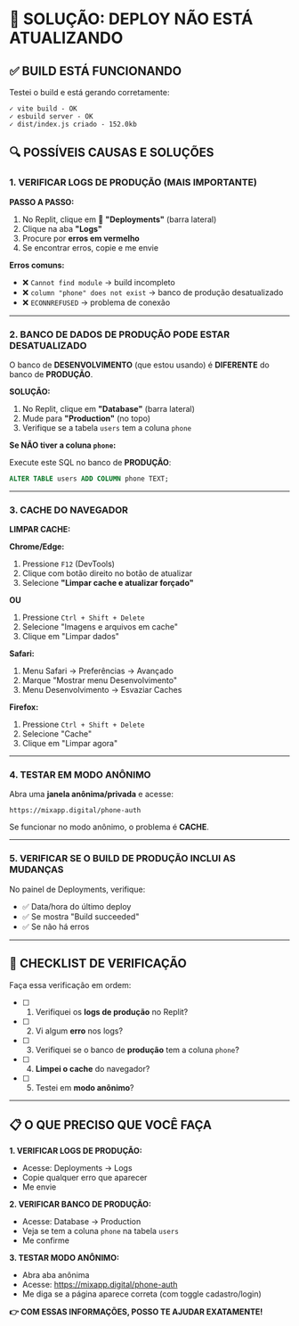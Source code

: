 # 🚨 SOLUÇÃO: DEPLOY NÃO ESTÁ ATUALIZANDO

## ✅ BUILD ESTÁ FUNCIONANDO

Testei o build e está gerando corretamente:
```
✓ vite build - OK
✓ esbuild server - OK  
✓ dist/index.js criado - 152.0kb
```

## 🔍 POSSÍVEIS CAUSAS E SOLUÇÕES

### **1. VERIFICAR LOGS DE PRODUÇÃO (MAIS IMPORTANTE)**

**PASSO A PASSO:**

1. No Replit, clique em 🚀 **"Deployments"** (barra lateral)
2. Clique na aba **"Logs"**
3. Procure por **erros em vermelho**
4. Se encontrar erros, copie e me envie

**Erros comuns:**
- ❌ `Cannot find module` → build incompleto
- ❌ `column "phone" does not exist` → banco de produção desatualizado
- ❌ `ECONNREFUSED` → problema de conexão

---

### **2. BANCO DE DADOS DE PRODUÇÃO PODE ESTAR DESATUALIZADO**

O banco de **DESENVOLVIMENTO** (que estou usando) é **DIFERENTE** do banco de **PRODUÇÃO**.

**SOLUÇÃO:**

1. No Replit, clique em **"Database"** (barra lateral)
2. Mude para **"Production"** (no topo)
3. Verifique se a tabela `users` tem a coluna `phone`

**Se NÃO tiver a coluna `phone`:**

Execute este SQL no banco de **PRODUÇÃO**:
```sql
ALTER TABLE users ADD COLUMN phone TEXT;
```

---

### **3. CACHE DO NAVEGADOR**

**LIMPAR CACHE:**

**Chrome/Edge:**
1. Pressione `F12` (DevTools)
2. Clique com botão direito no botão de atualizar
3. Selecione **"Limpar cache e atualizar forçado"**

**OU**

1. Pressione `Ctrl + Shift + Delete`
2. Selecione "Imagens e arquivos em cache"
3. Clique em "Limpar dados"

**Safari:**
1. Menu Safari → Preferências → Avançado
2. Marque "Mostrar menu Desenvolvimento"
3. Menu Desenvolvimento → Esvaziar Caches

**Firefox:**
1. Pressione `Ctrl + Shift + Delete`
2. Selecione "Cache"
3. Clique em "Limpar agora"

---

### **4. TESTAR EM MODO ANÔNIMO**

Abra uma **janela anônima/privada** e acesse:
```
https://mixapp.digital/phone-auth
```

Se funcionar no modo anônimo, o problema é **CACHE**.

---

### **5. VERIFICAR SE O BUILD DE PRODUÇÃO INCLUI AS MUDANÇAS**

No painel de Deployments, verifique:
- ✅ Data/hora do último deploy
- ✅ Se mostra "Build succeeded"
- ✅ Se não há erros

---

## 🎯 CHECKLIST DE VERIFICAÇÃO

Faça essa verificação em ordem:

- [ ] 1. Verifiquei os **logs de produção** no Replit?
- [ ] 2. Vi algum **erro** nos logs?
- [ ] 3. Verifiquei se o banco de **produção** tem a coluna `phone`?
- [ ] 4. **Limpei o cache** do navegador?
- [ ] 5. Testei em **modo anônimo**?

---

## 📋 O QUE PRECISO QUE VOCÊ FAÇA

**1. VERIFICAR LOGS DE PRODUÇÃO:**
   - Acesse: Deployments → Logs
   - Copie qualquer erro que aparecer
   - Me envie

**2. VERIFICAR BANCO DE PRODUÇÃO:**
   - Acesse: Database → Production
   - Veja se tem a coluna `phone` na tabela `users`
   - Me confirme

**3. TESTAR MODO ANÔNIMO:**
   - Abra aba anônima
   - Acesse: https://mixapp.digital/phone-auth
   - Me diga se a página aparece correta (com toggle cadastro/login)

**👉 COM ESSAS INFORMAÇÕES, POSSO TE AJUDAR EXATAMENTE!**

